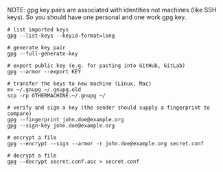NOTE: gpg key pairs are associated with identities not machines (like SSH keys). So you should have one personal and one work gpg key.

```
# list imported keys
gpg --list-keys --keyid-format=long

# generate key pair
gpg --full-generate-key

# export public key (e.g. for pasting into GitHub, GitLab)
gpg --armor --export KEY

# transfer the keys to new machine (Linux, Mac)
mv ~/.gnupg ~/.gnupg.old
scp -rp OTHERMACHINE:~/.gnupg ~/

# verify and sign a key (the sender should supply a fingerprint to compare)
gpg --fingerprint john.doe@example.org
gpg --sign-key john.doe@example.org

# encrypt a file
gpg --encrypt --sign --armor -r john.doe@example.org secret.conf

# decrypt a file
gpg --decrypt secret.conf.asc > secret.conf
```
